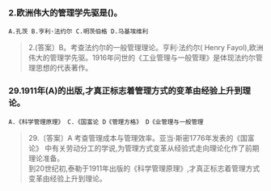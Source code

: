 ### 2.欧洲伟大的管理学先驱是()。
    A.孔茨 B.亨利·法约尔 C.明茨伯格 D.马基埃维利

>   2.(答案〕B。考查法约尔的一般管理理论。亨利·法约尔( Henry Fayol),欧洲
伟大的管理学先驱。1916年问世的《工业管理与一般管理》是体现法约尔管理思想的代表著作。

### 29.1911年(A)的出版,才真正标志着管理方式的变革由经验上升到理论。
    A.《科学管理原理》 C.《国富论 D《管理方格》 D《业管理与一般管理

>   29.〔答案〕A 考查管理成本与管理效率。亚当·斯密1776年发表的《国富论》
中有关劳动分工的学说,为管理方式变革从经验式走向理论化作了前期理论准备。      
到20世纪初,泰勒于1911年出版的《科学管理原理》,才真正标志着管理方式变革由经验上升到理论。
